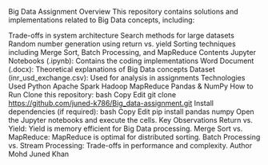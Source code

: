 Big Data Assignment 
Overview
This repository contains solutions and implementations related to Big Data concepts, including:

Trade-offs in system architecture
Search methods for large datasets
Random number generation using return vs. yield
Sorting techniques including Merge Sort, Batch Processing, and MapReduce
Contents
Jupyter Notebooks (.ipynb): Contains the coding implementations
Word Document (.docx): Theoretical explanations of Big Data concepts
Dataset (inr_usd_exchange.csv): Used for analysis in assignments
Technologies Used
Python
Apache Spark
Hadoop MapReduce
Pandas & NumPy
How to Run
Clone this repository:
bash
Copy
Edit
git clone https://github.com/juned-k786/Big_data-assignment.git
Install dependencies (if required):
bash
Copy
Edit
pip install pandas numpy
Open the Jupyter notebooks and execute the cells.
Key Observations
Return vs. Yield: Yield is memory efficient for Big Data processing.
Merge Sort vs. MapReduce: MapReduce is optimal for distributed sorting.
Batch Processing vs. Stream Processing: Trade-offs in performance and complexity.
Author
 Mohd Juned Khan
